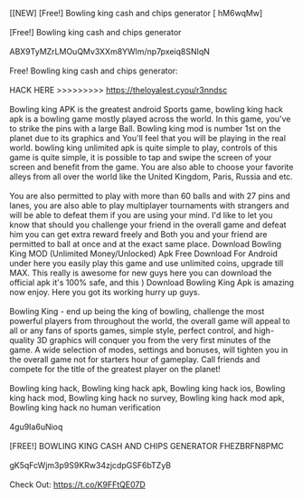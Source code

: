 [[NEW] [Free!] Bowling king cash and chips generator [ hM6wqMw]
<br>
<br>[Free!] Bowling king cash and chips generator
<br>
<br>ABX9TyMZrLMOuQMv3XXm8YWlm/np7pxeiq8SNIqN
<br>
<br>Free! Bowling king cash and chips generator:
<br>
<br>HACK HERE >>>>>>>>> https://theloyalest.cyou/r3nndsc
<br>
<br>Bowling king APK is the greatest android Sports game, bowling king hack apk is a bowling game mostly played across the world. In this game, you've to strike the pins with a large Ball. Bowling king mod is number 1st on the planet due to its graphics and You'll feel that you will be playing in the real world. bowling king unlimited apk is quite simple to play, controls of this game is quite simple, it is possible to tap and swipe the screen of your screen and benefit from the game. You are also able to choose your favorite alleys from all over the world like the United Kingdom, Paris, Russia and etc. 
<br>
<br>You are also permitted to play with more than 60 balls and with 27 pins and lanes, you are also able to play multiplayer tournaments with strangers and will be able to defeat them if you are using your mind. I'd like to let you know that should you challenge your friend in the overall game and defeat him you can get extra reward freely and Both you and your friend are permitted to ball at once and at the exact same place. Download Bowling King MOD (Unlimited Money/Unlocked) Apk Free Download For Android under here you easily play this game and use unlimited coins, upgrade till MAX. This really is awesome for new guys here you can download the official apk it's 100% safe, and this ) Download Bowling King Apk is amazing now enjoy. Here you got its working hurry up guys. 
<br>
<br>Bowling King - end up being the king of bowling, challenge the most powerful players from throughout the world, the overall game will appeal to all or any fans of sports games, simple style, perfect control, and high-quality 3D graphics will conquer you from the very first minutes of the game. A wide selection of modes, settings and bonuses, will tighten you in the overall game not for starters hour of gameplay. Call friends and compete for the title of the greatest player on the planet!
<br>
<br>Bowling king hack, Bowling king hack apk, Bowling king hack ios, Bowling king hack mod, Bowling king hack no survey, Bowling king hack mod apk, Bowling king hack no human verification
<br>
<br>4gu9Ia6uNioq
<br>
<br>[FREE!] BOWLING KING CASH AND CHIPS GENERATOR FHEZBRFN8PMC
<br>
<br>gK5qFcWjm3p9S9KRw34zjcdpGSF6bTZyB
<br>
<br>Check Out: https://t.co/K9FFtQE07D
<br>
